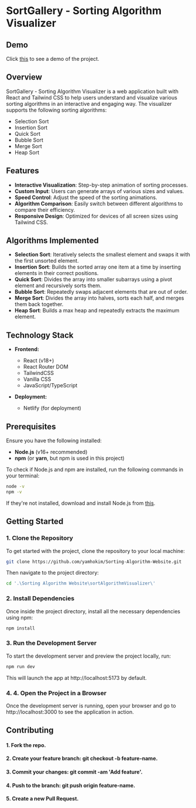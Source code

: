 # SortGallery - Sorting Algorithm Visualizer

## Demo

Click [this](https://sort-gallery.netlify.app/) to see a demo of the project.

## Overview

SortGallery - Sorting Algorithm Visualizer is a web application built with React and Tailwind CSS to help users understand and visualize various sorting algorithms in an interactive and engaging way. The visualizer supports the following sorting algorithms:

- Selection Sort
- Insertion Sort
- Quick Sort
- Bubble Sort
- Merge Sort
- Heap Sort

## Features

- **Interactive Visualization**: Step-by-step animation of sorting processes.
- **Custom Input**: Users can generate arrays of various sizes and values.
- **Speed Control**: Adjust the speed of the sorting animations.
- **Algorithm Comparison**: Easily switch between different algorithms to compare their efficiency.
- **Responsive Design**: Optimized for devices of all screen sizes using Tailwind CSS.

## Algorithms Implemented

- **Selection Sort**: Iteratively selects the smallest element and swaps it with the first unsorted element.
- **Insertion Sort**: Builds the sorted array one item at a time by inserting elements in their correct positions.
- **Quick Sort**: Divides the array into smaller subarrays using a pivot element and recursively sorts them.
- **Bubble Sort**: Repeatedly swaps adjacent elements that are out of order.
- **Merge Sort**: Divides the array into halves, sorts each half, and merges them back together.
- **Heap Sort**: Builds a max heap and repeatedly extracts the maximum element.

## Technology Stack

- **Frontend:**

  - React (v18+)
  - React Router DOM
  - TailwindCSS
  - Vanilla CSS
  - JavaScript/TypeScript

- **Deployment:**
  - Netlify (for deployment)

## Prerequisites

Ensure you have the following installed:

- **Node.js** (v16+ recommended)
- **npm** (or **yarn**, but npm is used in this project)

To check if Node.js and npm are installed, run the following commands in your terminal:

```bash
node -v
npm -v
```

If they're not installed, download and install Node.js from [this](https://nodejs.org/).

## Getting Started

### 1. Clone the Repository

To get started with the project, clone the repository to your local machine:

```bash
git clone https://github.com/yamhokim/Sorting-Algorithm-Website.git
```

Then navigate to the project directory:

```bash
cd '.\Sorting Algorithm Website\sortAlgorithmVisualizer\'
```

### 2. Install Dependencies

Once inside the project directory, install all the necessary dependencies using npm:

```bash
npm install
```

### 3. Run the Development Server

To start the development server and preview the project locally, run:

```bash
npm run dev
```

This will launch the app at http://localhost:5173 by default.

### 4. 4. Open the Project in a Browser

Once the development server is running, open your browser and go to http://localhost:3000 to see the application in action.

## Contributing

#### 1. Fork the repo.

#### 2. Create your feature branch: git checkout -b feature-name.

#### 3. Commit your changes: git commit -am 'Add feature'.

#### 4. Push to the branch: git push origin feature-name.

#### 5. Create a new Pull Request.
